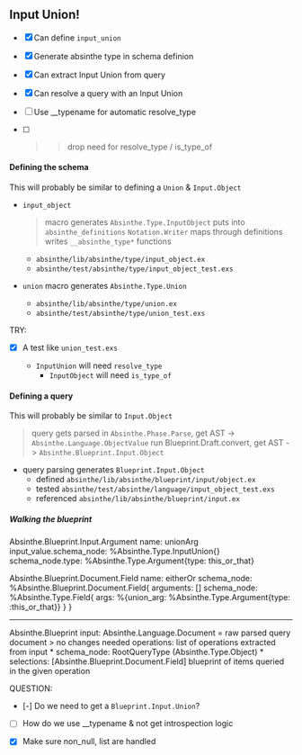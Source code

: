 
## Input Union!

* [x] Can define `input_union`
* [x] Generate absinthe type in schema definion
* [x] Can extract Input Union from query
* [x] Can resolve a query with an Input Union
* [ ] Use __typename for automatic resolve_type
* [ ] >> drop need for resolve_type / is_type_of


#### Defining the schema

This will probably be similar to defining a `Union` & `Input.Object`

* `input_object`
  > macro generates `Absinthe.Type.InputObject`
  > puts into `absinthe_definitions`
  > `Notation.Writer` maps through definitions writes `__absinthe_type*` functions

  - `absinthe/lib/absinthe/type/input_object.ex`
  - `absinthe/test/absinthe/type/input_object_test.exs`

* `union` macro generates `Absinthe.Type.Union`
  - `absinthe/lib/absinthe/type/union.ex`
  - `absinthe/test/absinthe/type/union_test.exs`

TRY:

* [x] A test like `union_test.exs`

  - `InputUnion` will need `resolve_type`
    - `InputObject` will need `is_type_of`


#### Defining a query

This will probably be similar to `Input.Object`

> query gets parsed in `Absinthe.Phase.Parse`, get AST
  -> `Absinthe.Language.ObjectValue`
> run Blueprint.Draft.convert, get AST
  -> `Absinthe.Blueprint.Input.Object`

* query parsing generates `Blueprint.Input.Object`
  - defined `absinthe/lib/absinthe/blueprint/input/object.ex`
  - tested `absinthe/test/absinthe/language/input_object_test.exs`
  - referenced `absinthe/lib/absinthe/blueprint/input.ex`


##### Walking the blueprint


Absinthe.Blueprint.Input.Argument
  name: unionArg
  input_value.schema_node: %Absinthe.Type.InputUnion{}
  schema_node.type: %Absinthe.Type.Argument{type: this_or_that}

Absinthe.Blueprint.Document.Field
  name: eitherOr
  schema_node: %Absinthe.Blueprint.Document.Field{
                  arguments: []
                  schema_node: %Absinthe.Type.Field{
                    args: %{union_arg: %Absinthe.Type.Argument{type: :this_or_that}}
                  }
                }

------

Absinthe.Blueprint
  input: Absinthe.Language.Document
    = raw parsed query document
    > no changes needed
  operations: list of operations extracted from input
    * schema_node:
        RootQueryType (Absinthe.Type.Object)
    * selections:
        [Absinthe.Blueprint.Document.Field]
        blueprint of items queried in the given operation




QUESTION:

* [-] Do we need to get a `Blueprint.Input.Union`?
* [ ] How do we use __typename & not get introspection logic
* [x] Make sure non_null, list are handled

